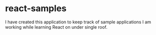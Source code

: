 # react-samples

I have created this application to keep track of sample applications I am working while learning React on under single roof. 
